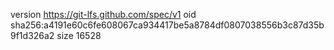 version https://git-lfs.github.com/spec/v1
oid sha256:a4191e60c6fe608067ca934417be5a8784df0807038556b3c87d35b9f1d326a2
size 16528
